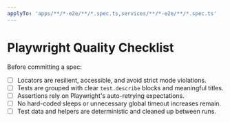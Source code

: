 ```yaml
---
applyTo: 'apps/**/*-e2e/**/*.spec.ts,services/**/*-e2e/**/*.spec.ts'
---
```


# Playwright Quality Checklist

Before committing a spec:

-   [ ] Locators are resilient, accessible, and avoid strict mode violations.
-   [ ] Tests are grouped with clear `test.describe` blocks and meaningful titles.
-   [ ] Assertions rely on Playwright's auto-retrying expectations.
-   [ ] No hard-coded sleeps or unnecessary global timeout increases remain.
-   [ ] Test data and helpers are deterministic and cleaned up between runs.
